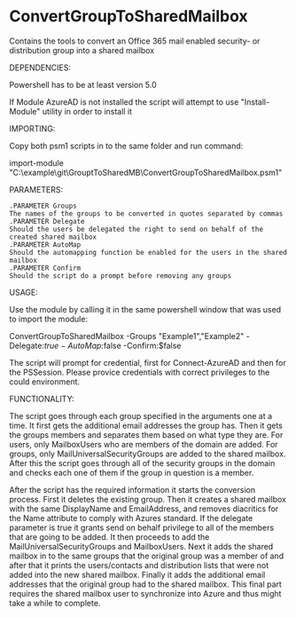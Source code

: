 # ConvertGroupToSharedMailbox
Contains the tools to convert an Office 365 mail enabled security- or distribution group into a shared mailbox

DEPENDENCIES:

Powershell has to be at least version 5.0

If Module AzureAD is not installed the script will attempt to use "Install-Module" utility in order to install it

IMPORTING:

Copy both psm1 scripts in to the same folder and run command:

import-module "C:\example\git\GrouptToSharedMB\ConvertGroupToSharedMailbox.psm1"
    
PARAMETERS:

	.PARAMETER Groups
	The names of the groups to be converted in quotes separated by commas
	.PARAMETER Delegate
	Should the users be delegated the right to send on behalf of the created shared mailbox
	.PARAMETER AutoMap
	Should the automapping function be enabled for the users in the shared mailbox
	.PARAMETER Confirm
	Should the script do a prompt before removing any groups
    
USAGE:

Use the module by calling it in the same powershell window that was used to import the module:

ConvertGroupToSharedMailbox -Groups "Example1","Example2" -Delegate:$true -AutoMap:$false -Confirm:$false


The script will prompt for credential, first for Connect-AzureAD and then for the PSSession. Please provice credentials with correct privileges to the could environment.

FUNCTIONALITY:

The script goes through each group specified in the arguments one at a time. It first gets the additional email addresses the group has. Then it gets the groups members and separates them based on what type they are. For users, only MailboxUsers who are members of the domain are added. For groups, only MailUniversalSecurityGroups are added to the shared mailbox. After this the script goes through all of the security groups in the domain and checks each one of them if the group in question is a member.

After the script has the required information it starts the conversion process. First it deletes the existing group. Then it creates a shared mailbox with the same DisplayName and EmailAddress, and removes diacritics for the Name attribute to comply with Azures standard. If the delegate parameter is true it grants send on behalf privilege to all of the members that are going to be added. It then proceeds to add the MailUniversalSecurityGroups and MailboxUsers. Next it adds the shared mailbox in to the same groups that the original group was a member of and after that it prints the users/contacts and distribution lists that were not added into the new shared mailbox. Finally it adds the additional email addresses that the original group had to the shared mailbox. This final part requires the shared mailbox user to synchronize into Azure and thus might take a while to complete.
